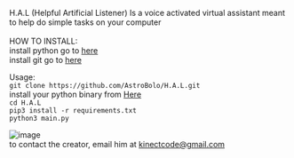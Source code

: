 H.A.L (Helpful Artificial Listener) Is a voice activated virtual assistant meant to help do simple tasks on your computer
<br>
<br>
HOW TO INSTALL:
<br>install python go to <a href="https://www.python.org/">here</a>
<br>install git go to <a href="https://git-scm.com/downloads">here</a>

Usage:
<br>`git clone https://github.com/AstroBolo/H.A.L.git`
<br>install your python binary from <a href="https://www.lfd.uci.edu/~gohlke/pythonlibs/#pyaudio">Here</a>
<br>`cd H.A.L`
<br>`pip3 install -r requirements.txt`
<br>`python3 main.py`

![image](https://raw.githubusercontent.com/AstroBolo/H.A.L/main/image.png)
<br>
to contact the creator, email him at kinectcode@gmail.com
